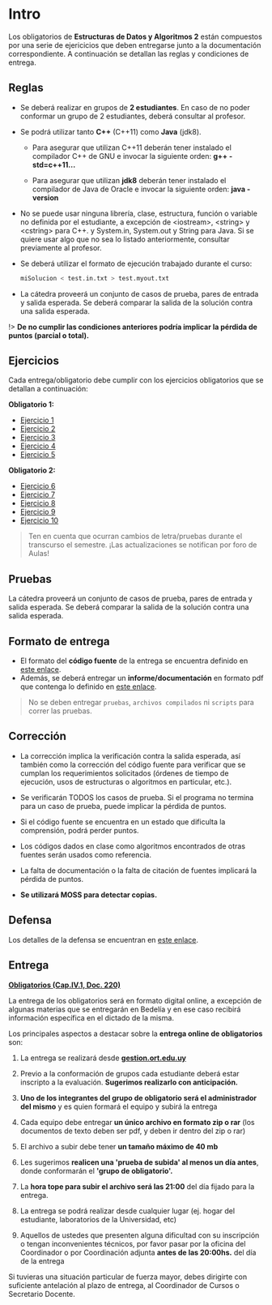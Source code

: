 # Intro

Los obligatorios de **Estructuras de Datos y Algoritmos 2** están compuestos por una serie de ejericicios que deben entregarse junto a la documentación correspondiente. A continuación se detallan las reglas y condiciones de entrega.

## Reglas

- Se deberá realizar en grupos de **2 estudiantes**. En caso de no poder conformar un grupo de 2 estudiantes, deberá consultar al profesor.

- Se podrá utilizar tanto **C++** (C++11) como **Java** (jdk8).

  - Para asegurar que utilizan C++11 deberán tener instalado el
    compilador C++ de GNU e invocar la siguiente orden: **g++ -std=c++11...**

  - Para asegurar que utilizan **jdk8** deberán tener instalado el
    compilador de Java de Oracle e invocar la siguiente orden: **java -version**

- No se puede usar ninguna librería, clase, estructura, función o
  variable no definida por el estudiante, a excepción de \<iostream\>,
  \<string\> y \<cstring\> para C++. y System.in, System.out y String
  para Java. Si se quiere usar algo que no sea lo listado anteriormente,
  consultar previamente al profesor.

- Se deberá utilizar el formato de ejecución trabajado durante el
  curso:

  ```bash
  miSolucion < test.in.txt > test.myout.txt
  ```

- La cátedra proveerá un conjunto de casos de prueba, pares de entrada
  y salida esperada. Se deberá comparar la salida de la solución
  contra una salida esperada.

!> **De no cumplir las condiciones anteriores podría implicar la pérdida de puntos (parcial o total).**

## Ejercicios

Cada entrega/obligatorio debe cumplir con los ejercicios obligatorios que se detallan a continuación:

**Obligatorio 1:**

- [Ejercicio 1](/ejercicios/ejercicio1)
- [Ejercicio 2](/ejercicios/ejercicio2)
- [Ejercicio 3](/ejercicios/ejercicio3)
- [Ejercicio 4](/ejercicios/ejercicio4)
- [Ejercicio 5](/ejercicios/ejercicio5)

**Obligatorio 2:**

- [Ejercicio 6](/ejercicios/ejercicio6)
- [Ejercicio 7](/ejercicios/ejercicio7)
- [Ejercicio 8](/ejercicios/ejercicio8)
- [Ejercicio 9](/ejercicios/ejercicio9)
- [Ejercicio 10](/ejercicios/ejercicio10)

> Ten en cuenta que ocurran cambios de letra/pruebas durante el transcurso el semestre. ¡Las actualizaciones se notifican por foro de Aulas!

## Pruebas

La cátedra proveerá un conjunto de casos de prueba, pares de entrada y salida esperada. Se deberá comparar la salida de la solución contra una salida esperada.

## Formato de entrega

- El formato del **código fuente** de la entrega se encuentra definido en [este enlace](/formato).
- Además, se deberá entregar un **informe/documentación** en formato pdf que contenga lo definido en [este enlace](/documentacion).

> No se deben entregar `pruebas`, `archivos compilados` ni `scripts` para correr las pruebas.

## Corrección

- La corrección implica la verificación contra la salida esperada, así
  también como la corrección del código fuente para verificar que se
  cumplan los requerimientos solicitados (órdenes de tiempo de
  ejecución, usos de estructuras o algoritmos en particular, etc.).

- Se verificarán TODOS los casos de prueba. Si el programa no termina
  para un caso de prueba, puede implicar la pérdida de puntos.

- Si el código fuente se encuentra en un estado que dificulta la
  comprensión, podrá perder puntos.

- Los códigos dados en clase como algoritmos encontrados de otras
  fuentes serán usados como referencia.

- La falta de documentación o la falta de citación de fuentes
  implicará la pérdida de puntos.

- **Se utilizará MOSS para detectar copias.**

## Defensa

Los detalles de la defensa se encuentran en [este enlace](/defensa).

## Entrega

**[Obligatorios (Cap.IV.1, Doc. 220)](https://www.ort.edu.uy/innovaportal/file/95484/1/reglamento-general-de-evaluacion-academica__documento-220.pdf)**

La entrega de los obligatorios será en formato digital online, a
excepción de algunas materias que se entregarán en Bedelía y en ese caso
recibirá información específica en el dictado de la misma.

Los principales aspectos a destacar sobre la **entrega online de
obligatorios** son:

1. La entrega se realizará desde **[gestion.ort.edu.uy](http://gestion.ort.edu.uy)**

2. Previo a la conformación de grupos cada estudiante deberá estar
   inscripto a la evaluación. **Sugerimos realizarlo con
   anticipación.**

3. **Uno de los integrantes del grupo de obligatorio será el
   administrador del mismo** y es quien formará el equipo y subirá la
   entrega

4. Cada equipo debe entregar **un único archivo en formato zip o rar**
   (los documentos de texto deben ser pdf, y deben ir dentro del zip o
   rar)

5. El archivo a subir debe tener **un tamaño máximo de 40 mb**

6. Les sugerimos **realicen una \'prueba de subida\' al menos un día
   antes**, donde conformarán el **\'grupo de obligatorio\'.**

7. La **hora tope para subir el archivo será las 21:00** del día fijado
   para la entrega.

8. La entrega se podrá realizar desde cualquier lugar (ej. hogar del
   estudiante, laboratorios de la Universidad, etc)

9. Aquellos de ustedes que presenten alguna dificultad con su
   inscripción o tengan inconvenientes técnicos, por favor pasar por la
   oficina del Coordinador o por Coordinación adjunta **antes de las
   20:00hs.** del día de la entrega

Si tuvieras una situación particular de fuerza mayor, debes dirigirte
con suficiente antelación al plazo de entrega, al Coordinador de Cursos
o Secretario Docente.
